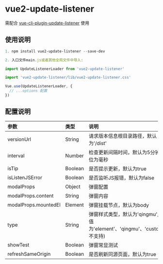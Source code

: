 <!--
 * @Description: 
 * @Author: 舌红
 * @Date: 2024-02-28 09:47:49
 * @LastEditors: 舌红
 * @LastEditTime: 2024-10-18 14:21:46
-->
# vue2-update-listener

需配合 [vue-cli-plugin-update-listener](https://github.com/Miraiiiii/vue-cli-plugin-update-listener) 使用


## 使用说明
```powershell
1. npm install vue2-update-listener --save-dev
```
```js
2. 入口文件main.js或者其他全局文件中导入:

import UpdateListenerLoader from 'vue2-update-listener'

import 'vue2-update-listener/lib/vue2-update-listener.css'

Vue.use(UpdateListenerLoader, {
  // ...options 配置
})

```

## 配置说明

| 参数 | 类型 | 说明 |
| :--| :-- | :-- |
| versionUrl | String | 请求版本信息根目录路径，默认为'/dist' |
| interval | Number | 检查更新间隔时间，默认为5分钟，单位为毫秒 |
| isTip | Boolean | 是否提示更新，默认为true |
| isListenJSError | Boolean | 是否监听JS报错，默认为false |
| modalProps | Object | 弹窗配置 |
| modalProps.content | String | 弹窗内容 |
| modalProps.mountedEl | Element | 弹窗挂载节点，默认为body |
| type | String | 弹窗样式类型，默认为'qingmu', 可选值为'element'、'qingmu'、'custom'(暂不支持) |
| showTest | Boolean | 弹窗常显测试 |
| refreshSameOrigin | Boolean | 是否刷新同源页面，默认为true |
